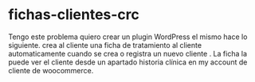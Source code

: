 # fichas-clientes-crc
Tengo este problema quiero crear un plugin WordPress el mismo  hace lo siguiente. crea al cliente una ficha de tratamiento al cliente automaticamente cuando se crea o registra un nuevo cliente  . La ficha la puede ver el cliente desde un apartado historia clínica en my account  de cliente de woocommerce. 
